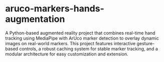 # aruco-markers-hands-augmentation
A Python-based augmented reality project that combines real-time hand tracking using MediaPipe with ArUco marker detection to overlay dynamic images on real-world markers. This project features interactive gesture-based controls, a robust caching system for stable marker tracking, and a modular architecture for easy customization and extension.
